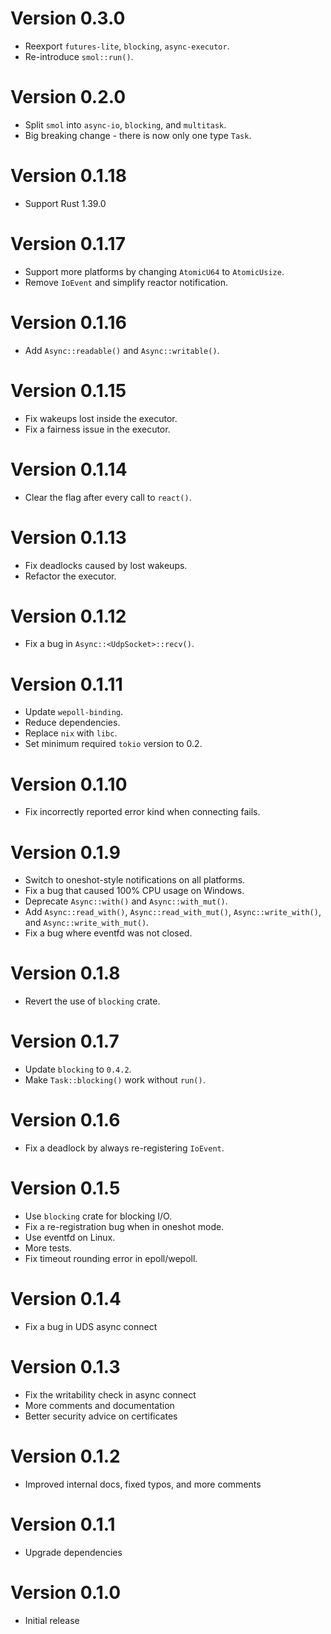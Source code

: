 # Version 0.3.0

- Reexport `futures-lite`, `blocking`, `async-executor`.
- Re-introduce `smol::run()`.

# Version 0.2.0

- Split `smol` into `async-io`, `blocking`, and `multitask`.
- Big breaking change - there is now only one type `Task`.

# Version 0.1.18

- Support Rust 1.39.0

# Version 0.1.17

- Support more platforms by changing `AtomicU64` to `AtomicUsize`.
- Remove `IoEvent` and simplify reactor notification.

# Version 0.1.16

- Add `Async::readable()` and `Async::writable()`.

# Version 0.1.15

- Fix wakeups lost inside the executor.
- Fix a fairness issue in the executor.

# Version 0.1.14

- Clear the flag after every call to `react()`.

# Version 0.1.13

- Fix deadlocks caused by lost wakeups.
- Refactor the executor.

# Version 0.1.12

- Fix a bug in `Async::<UdpSocket>::recv()`.

# Version 0.1.11

- Update `wepoll-binding`.
- Reduce dependencies.
- Replace `nix` with `libc`.
- Set minimum required `tokio` version to 0.2.

# Version 0.1.10

- Fix incorrectly reported error kind when connecting fails.

# Version 0.1.9

- Switch to oneshot-style notifications on all platforms.
- Fix a bug that caused 100% CPU usage on Windows.
- Deprecate `Async::with()` and `Async::with_mut()`.
- Add `Async::read_with()`, `Async::read_with_mut()`,
  `Async::write_with()`, and `Async::write_with_mut()`.
- Fix a bug where eventfd was not closed.

# Version 0.1.8

- Revert the use of `blocking` crate.

# Version 0.1.7

- Update `blocking` to `0.4.2`.
- Make `Task::blocking()` work without `run()`.

# Version 0.1.6

- Fix a deadlock by always re-registering `IoEvent`.

# Version 0.1.5

- Use `blocking` crate for blocking I/O.
- Fix a re-registration bug when in oneshot mode.
- Use eventfd on Linux.
- More tests.
- Fix timeout rounding error in epoll/wepoll.

# Version 0.1.4

- Fix a bug in UDS async connect

# Version 0.1.3

- Fix the writability check in async connect
- More comments and documentation
- Better security advice on certificates

# Version 0.1.2

- Improved internal docs, fixed typos, and more comments

# Version 0.1.1

- Upgrade dependencies

# Version 0.1.0

- Initial release
